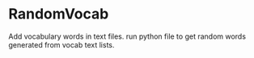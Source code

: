 # RandomVocab
Add vocabulary words in text files.
run python file to get random words generated from vocab text lists.
